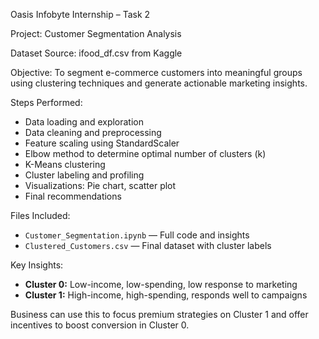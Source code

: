Oasis Infobyte Internship – Task 2

Project: Customer Segmentation Analysis
 
Dataset Source: ifood_df.csv from Kaggle

Objective:
To segment e-commerce customers into meaningful groups using clustering techniques and generate actionable marketing insights.

Steps Performed:
- Data loading and exploration
- Data cleaning and preprocessing
- Feature scaling using StandardScaler
- Elbow method to determine optimal number of clusters (k)
- K-Means clustering 
- Cluster labeling and profiling
- Visualizations: Pie chart, scatter plot
- Final recommendations

Files Included:
- `Customer_Segmentation.ipynb` — Full code and insights
- `Clustered_Customers.csv` — Final dataset with cluster labels

Key Insights:
- **Cluster 0:** Low-income, low-spending, low response to marketing
- **Cluster 1:** High-income, high-spending, responds well to campaigns

Business can use this to focus premium strategies on Cluster 1 and offer incentives to boost conversion in Cluster 0.
